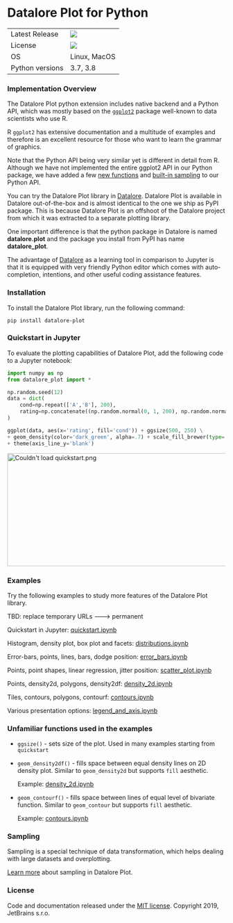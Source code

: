 # Datalore Plot for Python

<table>
    <tr>
        <td>Latest Release</td>
        <td>
            <a href="https://pypi.org/project/datalore-plot/"/>
            <img src="https://badge.fury.io/py/datalore-plot.svg"/>
        </td>
    </tr>
    <tr>
        <td>License</td>
        <td>
            <a href="https://opensource.org/licenses/MIT"/>
            <img src="https://img.shields.io/badge/License-MIT-yellow.svg"/>
        </td>
    </tr>
    <tr>
        <td>OS</td>
        <td>Linux, MacOS</td>
    </tr>
    <tr>
        <td>Python versions</td>
        <td>3.7, 3.8</td>
    </tr>
</table>

### Implementation Overview

The Datalore Plot python extension includes native backend and a Python API, which was mostly based on the [`ggplot2`](https://ggplot2.tidyverse.org/) package well-known to data scientists who use R.

R `ggplot2` has extensive documentation and a multitude of examples and therefore is an excellent resource for those who want to learn the grammar of graphics. 

Note that the Python API being very similar yet is different in detail from R. Although we have not implemented the entire ggplot2 API in our Python package, we have added a few [new functions](#unfamiliar_functions_used_in_the_examples) and [built-in sampling](#sampling) to our Python API.

You can try the Datalore Plot library in [Datalore](https://blog.jetbrains.com/blog/2018/10/17/datalore-1-0-intelligent-web-application-for-data-analysis/). Datalore Plot is available in Datalore out-of-the-box and is almost identical to the one we ship as PyPI package. This is because Datalore Plot is an offshoot of the Datalore project from which it was extracted to a separate plotting library.

One important difference is that the python package in Datalore is named **datalore.plot** and the package you install from PyPI has name **datalore_plot**.

The advantage of [Datalore](https://blog.jetbrains.com/blog/2018/10/17/datalore-1-0-intelligent-web-application-for-data-analysis/) as a learning tool in comparison to Jupyter is that it is equipped with very friendly Python editor which comes with auto-completion, intentions, and other useful coding assistance features.


### Installation

To install the Datalore Plot library, run the following command:
```shell script
pip install datalore-plot
```

### Quickstart in Jupyter

To evaluate the plotting capabilities of Datalore Plot, add the following code to a Jupyter notebook:
```python
import numpy as np
from datalore_plot import *

np.random.seed(12)
data = dict(
    cond=np.repeat(['A','B'], 200),
    rating=np.concatenate((np.random.normal(0, 1, 200), np.random.normal(1, 1.5, 200)))
)

ggplot(data, aes(x='rating', fill='cond')) + ggsize(500, 250) \
+ geom_density(color='dark_green', alpha=.7) + scale_fill_brewer(type='seq') \
+ theme(axis_line_y='blank')
````

<img src="https://raw.githubusercontent.com/alshan/jupyter-examples/master/images/quickstart.png" alt="Couldn't load quickstart.png" width="505" height="260"/>


### Examples

Try the following examples to study more features of the Datalore Plot library.

TBD: replace temporary URLs ---> permanent 

Quickstart in Jupyter: [quickstart.ipynb](https://nbviewer.jupyter.org/github/alshan/jupyter-examples/blob/master/notebooks/quickstart.ipynb)

Histogram, density plot, box plot and facets:
[distributions.ipynb](https://nbviewer.jupyter.org/github/alshan/jupyter-examples/blob/master/notebooks/distributions.ipynb) 

Error-bars, points, lines, bars, dodge position:
[error_bars.ipynb](https://nbviewer.jupyter.org/github/alshan/jupyter-examples/blob/master/notebooks/error_bars.ipynb)
 
Points, point shapes, linear regression, jitter position:
[scatter_plot.ipynb](https://nbviewer.jupyter.org/github/alshan/jupyter-examples/blob/master/notebooks/scatter_plot.ipynb)
 
Points, density2d, polygons, density2df:
[density_2d.ipynb](https://nbviewer.jupyter.org/github/alshan/jupyter-examples/blob/master/notebooks/density_2d.ipynb)
 
Tiles, contours, polygons, contourf:
[contours.ipynb](https://nbviewer.jupyter.org/github/alshan/jupyter-examples/blob/master/notebooks/contours.ipynb)
 
Various presentation options:
[legend_and_axis.ipynb](https://nbviewer.jupyter.org/github/alshan/jupyter-examples/blob/master/notebooks/legend_and_axis.ipynb)
 

### Unfamiliar functions used in the examples

* `ggsize()` - sets size of the plot. Used in many examples starting from `quickstart`
* `geom_density2df()` - fills space between equal density lines on 2D density plot. Similar to `geom_density2d` but supports `fill` aesthetic.

    Example: [density_2d.ipynb](https://nbviewer.jupyter.org/github/JetBrains/datalore-plot/blob/master/docs/examples/jupyter-notebooks/density_2d.ipynb) 

* `geom_contourf()` - fills space between lines of equal level of bivariate function. Similar to `geom_contour` but supports `fill` aesthetic.

    Example: [contours.ipynb](https://nbviewer.jupyter.org/github/JetBrains/datalore-plot/blob/master/docs/examples/jupyter-notebooks/contours.ipynb) 


### Sampling 

Sampling is a special technique of data transformation, which helps dealing with large datasets and overplotting.

[Learn more](docs/sampling_python.md) about sampling in Datalore Plot. 


### License

Code and documentation released under the [MIT license](https://github.com/JetBrains/datalore-plot/blob/master/LICENSE).
Copyright 2019, JetBrains s.r.o.
    



